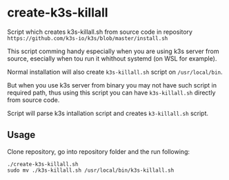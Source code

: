 # create-k3s-killall
Script which creates k3s-killall.sh from source code in repository `https://github.com/k3s-io/k3s/blob/master/install.sh`

This script comming handy especially when you are using k3s server from source, esecially when tou run it whithout systemd (on WSL for example).

Normal installation will also create `k3s-killall.sh` script on `/usr/local/bin`.

But when you use k3s server from binary you may not have such script in required path, thus using this script you can have `k3s-killall.sh` directly from source code.

Script will parse k3s intallation script and creates `k3-killall.sh` script.

## Usage
Clone repository, go into repository folder and the run following:

```
./create-k3s-killall.sh
sudo mv ./k3s-killall.sh /usr/local/bin/k3s-killall.sh
```
